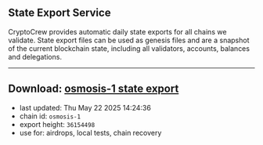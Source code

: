 ## State Export Service
CryptoCrew provides automatic daily state exports for all chains we validate. State export files can be used as genesis files and are a snapshot of the current blockchain state, including all validators, accounts, balances and delegations.

---
**Download: [osmosis-1 state export](https://dl-eu2.ccvalidators.com/SERVICE/osmosis/osmosis-1_export_36154498.json)**
---

- last updated: Thu May 22 2025 14:24:36
- chain id: `osmosis-1`
- export height: `36154498`
- use for: airdrops, local tests, chain recovery
